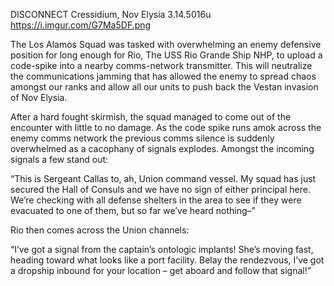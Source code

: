 DISCONNECT
Cressidium, Nov Elysia
3.14.5016u
https://i.imgur.com/G7Ma5DF.png

The Los Alamos Squad was tasked with overwhelming an enemy defensive position for long enough for Rio, The USS Rio Grande Ship NHP, to upload a code-spike into a nearby comms-network transmitter. This will neutralize the communications jamming that has allowed the enemy to spread chaos amongst our ranks and allow all our units to push back the Vestan invasion of Nov Elysia.

After a hard fought skirmish, the squad managed to come out of the encounter with little to no damage. As the code spike runs amok across the enemy comms network the previous comms silence is suddenly overwhelmed as a cacophany of signals explodes. Amongst the incoming signals a few stand out:

“This is Sergeant Callas to, ah, Union command 
vessel. My squad has just secured the Hall of 
Consuls and we have no sign of either principal 
here. We’re checking with all defense shelters in the 
area to see if they were evacuated to one of them, 
but so far we’ve heard nothing–”

Rio then comes across the Union channels:

“I’ve got a signal from the captain’s ontologic 
implants! She’s moving fast, heading toward what 
looks like a port facility. Belay the rendezvous, I’ve 
got a dropship inbound for your location – get 
aboard and follow that signal!”

